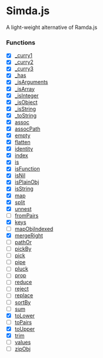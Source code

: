 # Simda.js

A light-weight alternative  of Ramda.js

### Functions
- [x] [_curry1](src/internal/curry1.js)
- [x] [_curry2](src/internal/curry2.js)
- [x] [_curry3](src/internal/curry3.js)
- [x] [_has](src/internal/has.js)
- [x] [_isArguments](src/internal/isArguments.js)
- [x] [_isArray](src/internal/isArray.js)
- [x] [_isInteger](src/internal/isInteger.js)
- [x] [_isObject](src/internal/isObject.js)
- [x] [_isString](src/internal/isString.js)
- [x] [_toString](src/internal/toString.js)
- [x] [assoc](src/assoc.js)
- [x] [assocPath](src/assocPath.js)
- [x] [empty](src/empty.js)
- [x] [flatten](src/flatten.js)
- [x] [identity](src/identity.js)
- [x] [index](src/index.js)
- [x] [is](src/is.js)
- [x] [isFunction](src/isFunction.js)
- [x] [isNil](src/isNil.js)
- [x] [isPlainObj](src/isPlainObj.js)
- [x] [isString](src/isString.js)
- [x] [map](src/map.js)
- [x] [split](src/split.js)
- [x] [unnest](src/unnest.js)
- [ ] [fromPairs](src/fromPairs.js)
- [x] [keys](src/keys.js)
- [ ] [mapObjIndexed](src/mapObjIndexed.js)
- [x] [mergeRight](src/mergeRight.js)
- [ ] [pathOr](src/pathOr.js)
- [ ] [pickBy](src/pickBy.js)
- [ ] [pick](src/pick.js)
- [ ] [pipe](src/pipe.js)
- [ ] [pluck](src/pluck.js)
- [ ] [prop](src/prop.js)
- [ ] [reduce](src/reduce.js)
- [ ] [reject](src/reject.js)
- [ ] [replace](src/replace.js)
- [ ] [sortBy](src/sortBy.js)
- [ ] [sum](src/sum.js)
- [x] [toLower](src/toLower.js)
- [ ] [toPairs](src/toPairs.js)
- [x] [toUpper](src/toUpper.js)
- [x] [trim](src/trim.js)
- [ ] [values](src/values.js)
- [ ] [zipObj](src/zipObj.js)
